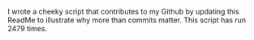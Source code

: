 I wrote a cheeky script that contributes to my Github by updating this ReadMe to illustrate why more than commits matter. This script has run 2479 times.